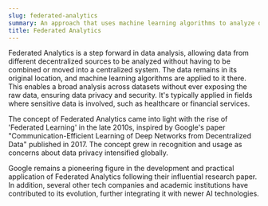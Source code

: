 ```yaml
---
slug: federated-analytics
summary: An approach that uses machine learning algorithms to analyze decentralized data sources while constantly preserving the privacy and security of the data.
title: Federated Analytics
---
```


Federated Analytics is a step forward in data analysis, allowing data from different decentralized sources to be analyzed without having to be combined or moved into a centralized system. The data remains in its original location, and machine learning algorithms are applied to it there. This enables a broad analysis across datasets without ever exposing the raw data, ensuring data privacy and security. It's typically applied in fields where sensitive data is involved, such as healthcare or financial services.

The concept of Federated Analytics came into light with the rise of 'Federated Learning' in the late 2010s, inspired by Google's paper "Communication-Efficient Learning of Deep Networks from Decentralized Data" published in 2017. The concept grew in recognition and usage as concerns about data privacy intensified globally.

Google remains a pioneering figure in the development and practical application of Federated Analytics following their influential research paper. In addition, several other tech companies and academic institutions have contributed to its evolution, further integrating it with newer AI technologies.
